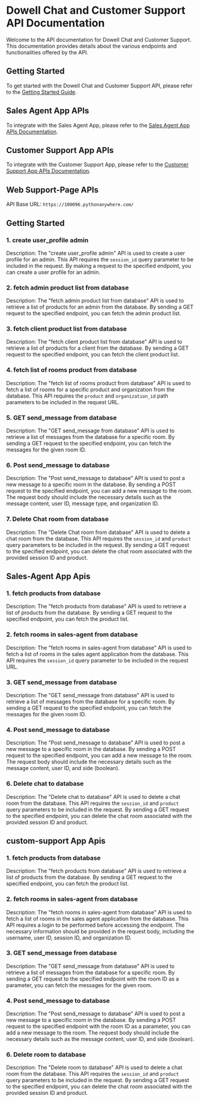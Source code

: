 # Dowell Chat and Customer Support API Documentation

Welcome to the API documentation for Dowell Chat and Customer Support. This documentation provides details about the various endpoints and functionalities offered by the API.

## Getting Started

To get started with the Dowell Chat and Customer Support API, please refer to the [Getting Started Guide](https://documenter.getpostman.com/view/28229446/2s93z9ciQb).

## Sales Agent App APIs

To integrate with the Sales Agent App, please refer to the [Sales Agent App APIs Documentation](https://documenter.getpostman.com/view/28229446/2s93z9ciQd).

## Customer Support App APIs

To integrate with the Customer Support App, please refer to the [Customer Support App APIs Documentation](https://documenter.getpostman.com/view/28229446/2s93z9b2va).

## Web Support-Page APIs

API Base URL: `https://100096.pythonanywhere.com/`

## Getting Started 

### 1. create user_profile admin

Description:
The "create user_profile admin" API is used to create a user profile for an admin. This API requires the `session_id` query parameter to be included in the request. By making a request to the specified endpoint, you can create a user profile for an admin.

### 2. fetch admin product list from database

Description:
The "fetch admin product list from database" API is used to retrieve a list of products for an admin from the database. By sending a GET request to the specified endpoint, you can fetch the admin product list.

### 3. fetch client product list from database

Description:
The "fetch client product list from database" API is used to retrieve a list of products for a client from the database. By sending a GET request to the specified endpoint, you can fetch the client product list.

### 4. fetch list of rooms product from database

Description:
The "fetch list of rooms product from database" API is used to fetch a list of rooms for a specific product and organization from the database. This API requires the `product` and `organization_id` path parameters to be included in the request URL.

### 5. GET send_message from database

Description:
The "GET send_message from database" API is used to retrieve a list of messages from the database for a specific room. By sending a GET request to the specified endpoint, you can fetch the messages for the given room ID.

### 6. Post send_message to database

Description:
The "Post send_message to database" API is used to post a new message to a specific room in the database. By sending a POST request to the specified endpoint, you can add a new message to the room. The request body should include the necessary details such as the message content, user ID, message type, and organization ID.

### 7. Delete Chat room from database

Description:
The "Delete Chat room from database" API is used to delete a chat room from the database. This API requires the `session_id` and `product` query parameters to be included in the request. By sending a GET request to the specified endpoint, you can delete the chat room associated with the provided session ID and product.


## Sales-Agent App Apis

### 1. fetch products from database

Description:
The "fetch products from database" API is used to retrieve a list of products from the database. By sending a GET request to the specified endpoint, you can fetch the product list.

### 2. fetch rooms in sales-agent from database

Description:
The "fetch rooms in sales-agent from database" API is used to fetch a list of rooms in the sales agent application from the database. This API requires the `session_id` query parameter to be included in the request URL.

### 3. GET send_message from database

Description:
The "GET send_message from database" API is used to retrieve a list of messages from the database for a specific room. By sending a GET request to the specified endpoint, you can fetch the messages for the given room ID.

### 4. Post send_message to database

Description:
The "Post send_message to database" API is used to post a new message to a specific room in the database. By sending a POST request to the specified endpoint, you can add a new message to the room. The request body should include the necessary details such as the message content, user ID, and side (boolean).

### 6. Delete chat to database

Description:
The "Delete chat to database" API is used to delete a chat room from the database. This API requires the `session_id` and `product` query parameters to be included in the request. By sending a GET request to the specified endpoint, you can delete the chat room associated with the provided session ID and product.


## custom-support App Apis

### 1. fetch products from database

Description:
The "fetch products from database" API is used to retrieve a list of products from the database. By sending a GET request to the specified endpoint, you can fetch the product list.

### 2. fetch rooms in sales-agent from database

Description:
The "fetch rooms in sales-agent from database" API is used to fetch a list of rooms in the sales agent application from the database. This API requires a login to be performed before accessing the endpoint. The necessary information should be provided in the request body, including the username, user ID, session ID, and organization ID.

### 3. GET send_message from database

Description:
The "GET send_message from database" API is used to retrieve a list of messages from the database for a specific room. By sending a GET request to the specified endpoint with the room ID as a parameter, you can fetch the messages for the given room.

### 4. Post send_message to database

Description:
The "Post send_message to database" API is used to post a new message to a specific room in the database. By sending a POST request to the specified endpoint with the room ID as a parameter, you can add a new message to the room. The request body should include the necessary details such as the message content, user ID, and side (boolean).

### 6. Delete room to database

Description:
The "Delete room to database" API is used to delete a chat room from the database. This API requires the `session_id` and `product` query parameters to be included in the request. By sending a GET request to the specified endpoint, you can delete the chat room associated with the provided session ID and product.


